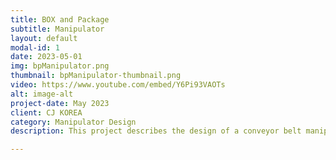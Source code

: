 ```yaml
---
title: BOX and Package
subtitle: Manipulator
layout: default
modal-id: 1
date: 2023-05-01
img: bpManipulator.png
thumbnail: bpManipulator-thumbnail.png
video: https://www.youtube.com/embed/Y6Pi93VAOTs
alt: image-alt
project-date: May 2023
client: CJ KOREA
category: Manipulator Design
description: This project describes the design of a conveyor belt manipulator for repositioning boxes to locate the bar code side in the right position to be sensed in a logistic center. The general rule is that a few pairs of hands touch the package as possible in parcel logistics centers, ideally just three. First for loading, second for unloading the containers, and third for a worker has to place the packages on the conveyor logistic system in the right position, i.e., the bar code must be visible by the vision system. The correct position of the bar code is essential for the vision systems to check the delivery information and manage the package automatically through the correct conveyor in the logistics centers. That process needs to be automated using a collaborative robot (COBOT) and a specific manipulator design for that task. In this work, we present a reposition boxes methodology with a novel conveyor belt manipulator. Our novel design has been achieved by analyzing the manipulation characteristics needed to control, rotate, and flip boxes in a real logistic industry. Then, a prototype was built and tested in the laboratory.

---
```

